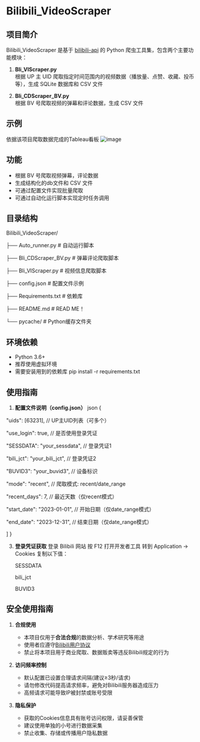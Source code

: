 # Bilibili_VideoScraper

## 项目简介

Bilibili_VideoScraper 是基于 [bilibili-api](https://github.com/SocialSisterYi/bilibili-API-collect) 的 Python 爬虫工具集，包含两个主要功能模块：

1. **Bli_VIScraper.py**  
   根据 UP 主 UID 爬取指定时间范围内的视频数据（播放量、点赞、收藏、投币等），生成 SQLite 数据库和 CSV 文件

2. **Bli_CDScraper_BV.py**  
   根据 BV 号爬取视频的弹幕和评论数据，生成 CSV 文件

## 示例

依据该项目爬取数据完成的Tableau看板
![image](https://github.com/user-attachments/assets/c2214786-6938-4c1d-a45f-ddbe64a30e3c)


## 功能

- 根据 BV 号爬取视频弹幕，评论数据
- 生成结构化的db文件和 CSV 文件
- 可通过配置文件实现批量爬取
- 可通过自动化运行脚本实现定时任务调用

## 目录结构

Bilibili_VideoScraper/

├── Auto_runner.py # 自动运行脚本

├── Bli_CDScraper_BV.py # 弹幕评论爬取脚本

├── Bli_VIScraper.py # 视频信息爬取脚本

├── config.json # 配置文件示例

├── Requirements.txt # 依赖库

├── README.md # READ ME！

└── pycache/ # Python缓存文件夹

## 环境依赖

- Python 3.6+
- 推荐使用虚拟环境
- 需要安装用到的依赖库 pip install -r requirements.txt

## 使用指南
1. **配置文件说明（config.json）**
json
{

"uids": [63231],                   // UP主UID列表（可多个）

  "use_login": true,                 // 是否使用登录凭证
  
  "SESSDATA": "your_sessdata",       // 登录凭证1
  
  "bili_jct": "your_bili_jct",       // 登录凭证2
  
  "BUVID3": "your_buvid3",           // 设备标识
  
  "mode": "recent",                  // 爬取模式: recent/date_range
  
  "recent_days": 7,                  // 最近天数（仅recent模式）
  
  "start_date": "2023-01-01",        // 开始日期（仅date_range模式）
  
  "end_date": "2023-12-31",          // 结束日期（仅date_range模式）
  
  ]
}


3. **登录凭证获取**
    登录 Bilibili 网站
    按 F12 打开开发者工具
    转到 Application → Cookies
    复制以下值：
   
    SESSDATA
   
    bili_jct
   
    BUVID3
   
## 安全使用指南

1. **合规使用**  
   - 本项目仅用于**合法合规**的数据分析、学术研究等用途  
   - 使用者应遵守[Bilibili用户协议](https://www.bilibili.com/protocal/licence.html)  
   - 禁止将本项目用于商业爬取、数据贩卖等违反Bilibili规定的行为  

2. **访问频率控制**  
   - 默认配置已设置合理请求间隔(建议≥3秒/请求)  
   - 请勿修改代码提高请求频率，避免对Bilibili服务器造成压力  
   - 高频请求可能导致IP被封禁或账号受限  

3. **隐私保护**  
   - 获取的Cookies信息具有账号访问权限，请妥善保管  
   - 建议使用单独的小号进行数据采集  
   - 禁止收集、存储或传播用户隐私数据  
